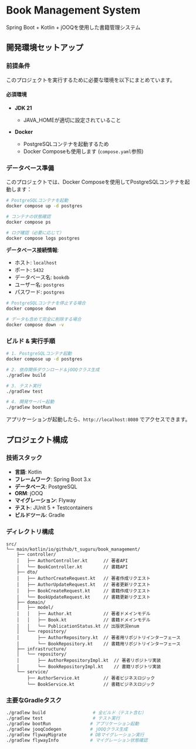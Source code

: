 # Book Management System

Spring Boot + Kotlin + jOOQを使用した書籍管理システム

## 開発環境セットアップ

### 前提条件

このプロジェクトを実行するために必要な環境を以下にまとめています。

#### 必須環境
- **JDK 21** 
  - JAVA_HOMEが適切に設定されていること

- **Docker** 
  - PostgreSQLコンテナを起動するため
  - Docker Composeも使用します (`compose.yaml`参照)

### データベース準備

このプロジェクトでは、Docker Composeを使用してPostgreSQLコンテナを起動します：

```bash
# PostgreSQLコンテナを起動
docker compose up -d postgres

# コンテナの状態確認
docker compose ps

# ログ確認（必要に応じて）
docker compose logs postgres
```

**データベース接続情報**:
- ホスト: `localhost`
- ポート: `5432`
- データベース名: `bookdb`
- ユーザー名: `postgres`
- パスワード: `postgres`

```bash
# PostgreSQLコンテナを停止する場合
docker compose down

# データも含めて完全に削除する場合
docker compose down -v
```

### ビルド & 実行手順

```bash
# 1. PostgreSQLコンテナ起動
docker compose up -d postgres

# 2. 依存関係ダウンロード＆jOOQクラス生成
./gradlew build

# 3. テスト実行
./gradlew test

# 4. 開発サーバー起動
./gradlew bootRun
```

アプリケーションが起動したら、`http://localhost:8080` でアクセスできます。

## プロジェクト構成

### 技術スタック
- **言語**: Kotlin
- **フレームワーク**: Spring Boot 3.x
- **データベース**: PostgreSQL
- **ORM**: jOOQ
- **マイグレーション**: Flyway
- **テスト**: JUnit 5 + Testcontainers
- **ビルドツール**: Gradle

### ディレクトリ構成

```
src/
└── main/kotlin/io/github/t_suguru/book_management/
    ├── controller/
    │   ├── AuthorController.kt      // 著者API
    │   └── BookController.kt        // 書籍API
    ├── dto/
    │   ├── AuthorCreateRequest.kt   // 著者作成リクエスト
    │   ├── AuthorUpdateRequest.kt   // 著者更新リクエスト
    │   ├── BookCreateRequest.kt     // 書籍作成リクエスト
    │   └── BookUpdateRequest.kt     // 書籍更新リクエスト
    ├── domain/
    │   ├── model/
    │   │   ├── Author.kt            // 著者ドメインモデル
    │   │   ├── Book.kt              // 書籍ドメインモデル
    │   │   └── PublicationStatus.kt // 出版状況enum
    │   └── repository/
    │       ├── AuthorRepository.kt  // 著者用リポジトリインターフェース
    │       └── BookRepository.kt    // 書籍用リポジトリインターフェース
    ├── infrastructure/
    │   └── repository/
    │       ├── AuthorRepositoryImpl.kt  // 著者リポジトリ実装
    │       └── BookRepositoryImpl.kt    // 書籍リポジトリ実装
    └── service/
        ├── AuthorService.kt         // 著者ビジネスロジック
        └── BookService.kt           // 書籍ビジネスロジック
```

### 主要なGradleタスク
```bash
./gradlew build                  # 全ビルド（テスト含む）
./gradlew test                   # テスト実行
./gradlew bootRun               # アプリケーション起動
./gradlew jooqCodegen           # jOOQクラス生成
./gradlew flywayMigrate         # DBマイグレーション実行
./gradlew flywayInfo            # マイグレーション状態確認
```
